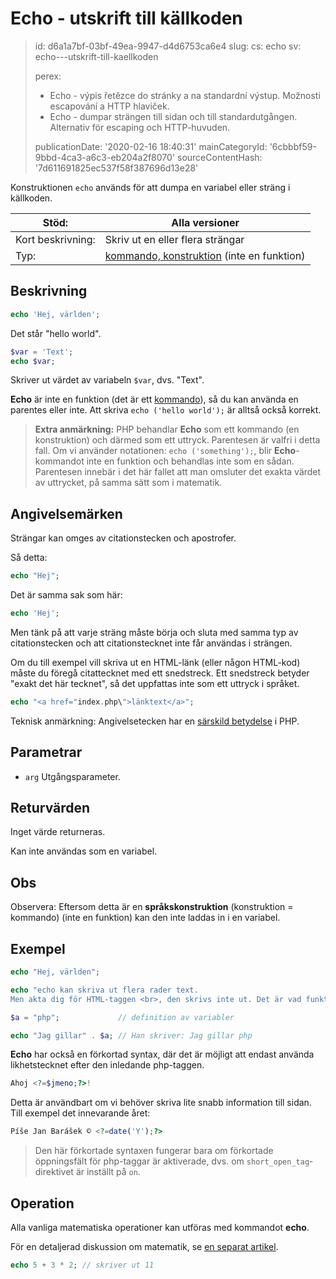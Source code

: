 Echo - utskrift till källkoden
==============================

> id: d6a1a7bf-03bf-49ea-9947-d4d6753ca6e4
> slug:
> 	cs: echo
> 	sv: echo---utskrift-till-kaellkoden
> 
> perex:
> 	- Echo - výpis řetězce do stránky a na standardní výstup. Možnosti escapování a HTTP hlaviček.
> 	- Echo - dumpar strängen till sidan och till standardutgången. Alternativ för escaping och HTTP-huvuden.
> 
> publicationDate: '2020-02-16 18:40:31'
> mainCategoryId: '6cbbbf59-9bbd-4ca3-a6c3-eb204a2f8070'
> sourceContentHash: '7d611691825ec537f58f387696d13e28'

Konstruktionen `echo` används för att dumpa en variabel eller sträng i källkoden.

| Stöd: | Alla versioner
|----------------|------
| Kort beskrivning: | Skriv ut en eller flera strängar
| Typ: | <a href="/kommandon och funktioner">kommando, konstruktion</a> (inte en funktion)

Beskrivning
-----

```php
echo 'Hej, världen';
```

Det står "hello world".

```php
$var = 'Text';
echo $var;
```

Skriver ut värdet av variabeln `$var`, dvs. "Text".

**Echo** är inte en funktion (det är ett <a href="/commands-and-functions">kommando</a>), så du kan använda en parentes eller inte. Att skriva `echo ('hello world');` är alltså också korrekt.

> **Extra anmärkning:** PHP behandlar **Echo** som ett kommando (en konstruktion) och därmed som ett uttryck. Parentesen är valfri i detta fall. Om vi använder notationen: `echo ('something');`, blir **Echo**-kommandot inte en funktion och behandlas inte som en sådan. Parentesen innebär i det här fallet att man omsluter det exakta värdet av uttrycket, på samma sätt som i matematik.

Angivelsemärken
--------

Strängar kan omges av citationstecken och apostrofer.

Så detta:

```php
echo "Hej";
```

Det är samma sak som här:

```php
echo 'Hej';
```

Men tänk på att varje sträng måste börja och sluta med samma typ av citationstecken och att citationstecknet inte får användas i strängen.

Om du till exempel vill skriva ut en HTML-länk (eller någon HTML-kod) måste du föregå citattecknet med ett snedstreck. Ett snedstreck betyder "exakt det här tecknet", så det uppfattas inte som ett uttryck i språket.

```php
echo "<a href="index.php\">länktext</a>";
```

Teknisk anmärkning: Angivelsetecken har en <a href="/quotation-meaning">särskild betydelse</a> i PHP.

Parametrar
---------

- `arg` Utgångsparameter.

Returvärden
-----------------

Inget värde returneras.

Kan inte användas som en variabel.

Obs
--------

Observera: Eftersom detta är en **språkskonstruktion** (konstruktion = kommando) (inte en funktion) kan den inte laddas in i en variabel.

Exempel
-------

```php
echo "Hej, världen";

echo "echo kan skriva ut flera rader text.
Men akta dig för HTML-taggen <br>, den skrivs inte ut. Det är vad funktionen nl2br() är till för.";

$a = "php";				// definition av variabler

echo "Jag gillar" . $a;	// Han skriver: Jag gillar php
```

**Echo** har också en förkortad syntax, där det är möjligt att endast använda likhetstecknet efter den inledande php-taggen.

```php
Ahoj <?=$jmeno;?>!
```

Detta är användbart om vi behöver skriva lite snabb information till sidan. Till exempel det innevarande året:

```php
Píše Jan Barášek © <?=date('Y');?>
```

> Den här förkortade syntaxen fungerar bara om förkortade öppningsfält för php-taggar är aktiverade, dvs. om `short_open_tag`-direktivet är inställt på `on`.

Operation
-------

Alla vanliga matematiska operationer kan utföras med kommandot **echo**.

För en detaljerad diskussion om matematik, se <a href="/matematik">en separat artikel</a>.

```php
echo 5 + 3 * 2; // skriver ut 11
```
